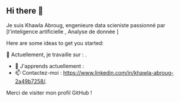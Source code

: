 ## Hi there 👋

Je suis Khawla Abroug, engenieure data scieniste passionné par [l'inteligence artificielle , Analyse de donnée  ]

Here are some ideas to get you started:

🔭 Actuellement, je travaille sur : .
- 🌱 J'apprends actuellement : 
- 📫 Contactez-moi : https://www.linkedin.com/in/khawla-abroug-2a49b7258/.

Merci de visiter mon profil GitHub !

